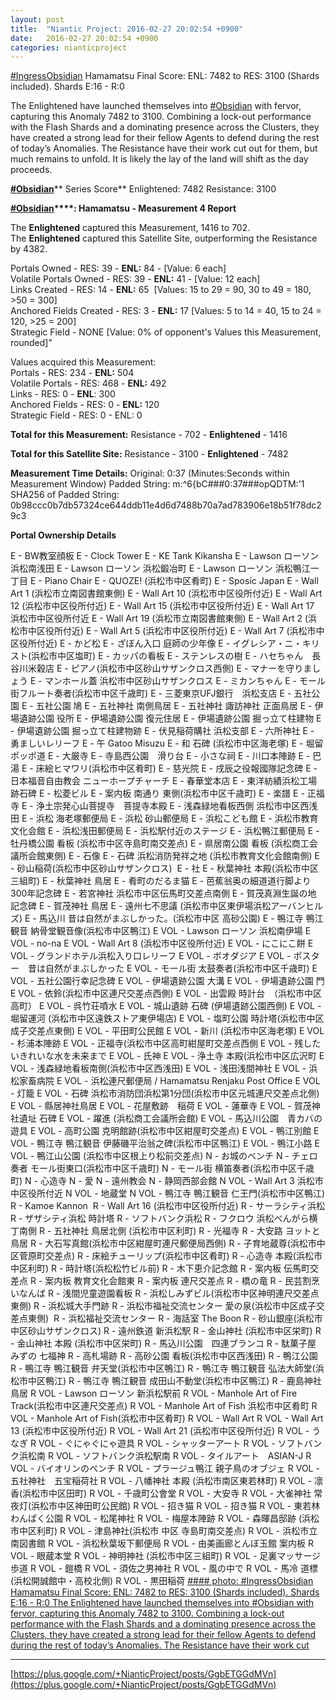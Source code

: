 ```yaml
---
layout: post
title:  "Niantic Project: 2016-02-27 20:02:54 +0900"
date:   2016-02-27 20:02:54 +0900
categories: nianticproject
---
```

[#IngressObsidian](https://plus.google.com/s/%23IngressObsidian "") Hamamatsu Final Score: ENL: 7482 to RES: 3100 (Shards included). Shards E:16 - R:0

The Enlightened have launched themselves into [#Obsidian](https://plus.google.com/s/%23Obsidian "") with fervor, capturing this Anomaly 7482 to 3100. Combining a lock-out performance with the Flash Shards and a dominating presence across the Clusters, they have created a strong lead for their fellow Agents to defend during the rest of today’s Anomalies. The Resistance have their work cut out for them, but much remains to unfold. It is likely the lay of the land will shift as the day proceeds. 

**[#Obsidian](https://plus.google.com/s/%23Obsidian "")**** Series Score**
Enlightened: 7482
Resistance: 3100

**[#Obsidian](https://plus.google.com/s/%23Obsidian "")****: Hamamatsu - Measurement 4 Report**			

The **Enlightened** captured this Measurement, 1416 to 702.			
The **Enlightened** captured this Satellite Site, outperforming the Resistance by 4382.			

Portals Owned - RES: 39 - **ENL:** 84 - [Value: 6 each]			
Volatile Portals Owned - RES: 39 - **ENL:** 41 - [Value: 12 each]			
Links Created - RES: 14 - **ENL:** 65 
[Values: 15 to 29 = 90, 30 to 49 = 180, &gt;50 = 300]			
Anchored Fields Created - RES: 3 - **ENL:** 17
[Values: 5 to 14 = 40, 15 to 24 = 120, &gt;25 = 200]			
Strategic Field - NONE
[Value: 0% of opponent's Values this Measurement, rounded]"			

Values acquired this Measurement:			
Portals - RES: 234 - **ENL:** 504			
Volatile Portals - RES: 468 - **ENL:** 492			
Links - RES: 0 - **ENL**: 300			
Anchored Fields - RES: 0 - **ENL:** 120			
Strategic Field - RES: 0 - ENL: 0			

**Total for this Measurement:**
Resistance - 702 - **Enlightened** - 1416

**Total for this Satellite Site:**
Resistance - 3100 - **Enlightened** - 7482

**Measurement Time Details:**
Original: 0:37 (Minutes:Seconds within Measurement Window)
Padded String: m:^6{bC###0:37###opQDTM:'1
SHA256 of Padded String: 0b98ccc0b7db57324ce644ddb11e4d6d7488b70a7ad783906e18b51f78dc29c3

**Portal Ownership Details**

E - BW教室顔板
E - Clock Tower
E - KE Tank Kikansha
E - Lawson ローソン 浜松南浅田
E - Lawson ローソン 浜松鍛冶町
E - Lawson ローソン 浜松鴨江一丁目
E - Piano Chair
E - QUOZE! (浜松市中区肴町)
E - Sposic Japan
E - Wall Art 1 (浜松市立南図書館東側)
E - Wall Art 10 (浜松市中区役所付近)
E - Wall Art 12 (浜松市中区役所付近)
E - Wall Art 15 (浜松市中区役所付近)
E - Wall Art 17 浜松市中区役所付近
E - Wall Art 19 (浜松市立南図書館東側)
E - Wall Art 2 (浜松市中区役所付近)
E - Wall Art 5 (浜松市中区役所付近)
E - Wall Art 7 (浜松市中区役所付近)
E - かど松
E - ざぼん入口 庭師の少年像
E - イグレシア・ニ・キリスト(浜松市中区塩町)
E - カッパの看板
E - ステンレスの樹
E - ハセちゃん　長谷川米穀店
E - ピアノ(浜松市中区砂山サザンクロス西側)
E - マナーを守りましょう
E - マンホール蓋 浜松市中区砂山サザンクロス
E - ミカンちゃん
E - モール街フルート奏者(浜松市中区千歳町)
E - 三菱東京UFJ銀行　浜松支店
E - 五社公園
E - 五社公園 鳩
E - 五社神社 南側鳥居
E - 五社神社 諏訪神社 正面鳥居
E - 伊場遺跡公園 役所
E - 伊場遺跡公園 復元住居
E - 伊場遺跡公園 掘っ立て柱建物
E - 伊場遺跡公園 掘っ立て柱建物跡
E - 伏見稲荷購社 浜松支部
E - 六所神社
E - 勇ましいレリーフ
E - 午 Gatoo Misuzu
E - 和 石碑 (浜松市中区海老塚)
E - 堀留ポッポ道
E - 大厳寺
E - 寺島西公園　滑り台
E - 小さな祠
E - 川口本陣跡
E - 巴湯
E - 床絵ヒマワリ(浜松市中区肴町)
E - 慈光院
E - 戌辰之役報國隊記念碑
E - 日本福音自由教会 ニューホープチャーチ
E - 春華堂本店
E - 東洋紡績浜松工場跡石碑
E - 松菱ビル
E - 案内板 南通り 東側(浜松市中区千歳町)
E - 楽譜
E - 正福寺
E - 浄土宗発心山菩提寺　菩提寺本殿
E - 浅森緑地看板西側 浜松市中区西浅田
E - 浜松 海老塚郵便局
E - 浜松 砂山郵便局
E - 浜松こども館
E - 浜松市教育文化会館
E - 浜松浅田郵便局
E - 浜松駅付近のステージ
E - 浜松鴨江郵便局
E - 牡丹橋公園 看板 (浜松市中区寺島町南交差点)
E - 県居南公園 看板 (浜松商工会議所会館東側)
E - 石像
E - 石碑 浜松消防発祥之地 (浜松市教育文化会館南側)
E - 砂山稲荷(浜松市中区砂山サザンクロス) 
E - 社
E - 秋葉神社 本殿(浜松市中区三組町)
E - 秋葉神社 鳥居
E - 肴町のだるま猫
E - 芭蕉翁奥の細道道行脚より300年記念碑
E - 若宮神社 浜松市中区伝馬町交差点南側
E - 賀茂真淵生誕の地 記念碑
E - 賀茂神社 鳥居
E - 遠州七不思議 (浜松市中区東伊場浜松アーバンヒルズ)
E - 馬込川 昔は自然がまぶしかった。(浜松市中区 高砂公園)
E - 鴨江寺 鴨江観音 納骨堂観音像(浜松市中区鴨江)
E VOL - Lawson ローソン 浜松南伊場
E VOL - no-na
E VOL - Wall Art 8 (浜松市中区役所付近)
E VOL - にこにこ餅
E VOL - グランドホテル浜松入り口レリーフ
E VOL - ボオダジア
E VOL - ポスター　昔は自然がまぶしかった
E VOL - モール街 太鼓奏者(浜松市中区千歳町)
E VOL - 五社公園行幸記念碑
E VOL - 伊場遺跡公園 大溝
E VOL - 伊場遺跡公園 門
E VOL - 依鈴(浜松市中区連尺交差点西側)
E VOL - 出雲殿 時計台　（浜松市中区高町）
E VOL - 呉竹荘噴水
E VOL - 城山遺跡 石碑 (伊場遺跡公園西側)
E VOL - 堀留運河 (浜松市中区遠鉄ストア東伊場店)
E VOL - 塩町公園 時計塔(浜松市中区成子交差点東側)
E VOL - 平田町公民館
E VOL - 新川 (浜松市中区海老塚)
E VOL - 杉浦本陣跡
E VOL - 正福寺(浜松市中区高町紺屋町交差点西側
E VOL - 残したいきれいな水を未来まで
E VOL - 氏神
E VOL - 浄土寺 本殿(浜松市中区広沢町
E VOL - 浅森緑地看板南側(浜松市中区西浅田)
E VOL - 浅田浅間神社
E VOL - 浜松家畜病院
E VOL - 浜松連尺郵便局 / Hamamatsu Renjaku Post Office
E VOL - 灯籠
E VOL - 石碑 浜松市消防団浜松第1分団(浜松市中区元城連尺交差点北側)
E VOL - 縣居神社鳥居
E VOL - 花屋敷跡　稲荷
E VOL - 蓮華寺
E VOL - 賀茂神社遺址 石碑
E VOL - 躍進 (浜松商工会議所会館)
E VOL - 馬込川公園　青カバの遊具
E VOL - 高町公園 克明館跡(浜松市中区紺屋町交差点)
E VOL - 鴨江別館
E VOL - 鴨江寺 鴨江観音 伊藤磯平治翁之碑(浜松市中区鴨江)
E VOL - 鴨江小路
E VOL - 鴨江山公園 (浜松市中区根上り松前交差点)
N - お城のベンチ
N - チェロ奏者 モール街東口(浜松市中区千歳町)
N - モール街 横笛奏者(浜松市中区千歳町)
N - 心造寺
N - 愛
N - 遠州教会
N - 静岡西部会館
N VOL - Wall Art 3 浜松市中区役所付近
N VOL - 地蔵堂
N VOL - 鴨江寺 鴨江観音 仁王門(浜松市中区鴨江)
R - Kamoe Kannon 
R - Wall Art 16 (浜松市中区役所付近)
R - サーラシティ浜松
R - ザザシティ浜松 時計塔
R - ソフトバンク浜松
R - フクロウ 浜松べんがら横丁南側
R - 五社神社 鳥居北側 (浜松市中区利町)
R - 光福寺
R - 大安路 ヨットと鳥居
R - 大石写真館(浜松市中区紺屋町連尺郵便局西側)
R - 子育地蔵尊(浜松市中区菅原町交差点)
R - 床絵チューリップ(浜松市中区肴町)
R - 心造寺 本殿(浜松市中区利町)
R - 時計塔(浜松松竹ビル前)
R - 木下恵介記念館
R - 案内板 伝馬町交差点
R - 案内板 教育文化会館東
R - 案内板 連尺交差点
R - 橋の竜
R - 民芸割烹いなんば
R - 浅間児童遊園看板
R - 浜松しみずビル(浜松市中区神明連尺交差点東側)
R - 浜松城大手門跡
R - 浜松市福祉交流センター 愛の泉(浜松市中区成子交差点東側) 
R - 浜松福祉交流センター
R - 海話室 The Boon
R - 砂山銀座(浜松市中区砂山サザンクロス)
R - 遠州鉄道 新浜松駅
R - 金山神社 (浜松市中区栄町)
R - 金山神社 本殿 (浜松市中区栄町)
R - 馬込川公園　四連ブランコ
R - 駄菓子屋 みずの 七福神
R - 高札場跡
R - 高砂公園 看板(浜松市中区西浅田)
R - 鴨江公園
R - 鴨江寺 鴨江観音 弁天堂(浜松市中区鴨江)
R - 鴨江寺 鴨江観音 弘法大師堂(浜松市中区鴨江)
R - 鴨江寺 鴨江観音 成田山不動堂(浜松市中区鴨江)
R - 鹿島神社 鳥居
R VOL - Lawson ローソン 新浜松駅前
R VOL - Manhole Art of Fire Track(浜松市中区連尺交差点)
R VOL - Manhole Art of Fish 浜松市中区肴町
R VOL - Manhole Art of Fish(浜松市中区肴町)
R VOL - Wall Art
R VOL - Wall Art 13 (浜松市中区役所付近)
R VOL - Wall Art 21 (浜松市中区役所付近)
R VOL - うなぎ
R VOL - ぐにゃぐにゃ遊具
R VOL - シャッターアート
R VOL - ソフトバンク浜松南
R VOL - ソフトバンク浜松駅南
R VOL - タイルアート　ASIAN-J
R VOL - バイオリンのベンチ
R VOL - プラージュ鴨江 親子鳥のオブジェ
R VOL - 五社神社　五宝稲荷社
R VOL - 八幡神社 本殿 (浜松市南区東若林町)
R VOL - 凛香(浜松市中区田町)
R VOL - 千歳町公會堂
R VOL - 大安寺
R VOL - 大雀神社 常夜灯(浜松市中区神田町公民館)
R VOL - 招き猫
R VOL - 招き猫
R VOL - 東若林わんぱく公園
R VOL - 松尾神社
R VOL - 梅屋本陣跡
R VOL - 森暉昌邸跡 (浜松市中区利町)
R VOL - 津島神社(浜松市 中区 寺島町南交差点)
R VOL - 浜松市立南図書館
R VOL - 浜松秋葉坂下郵便局
R VOL - 由美画廊とんぼ玉館 案内板
R VOL - 眼蔵本堂
R VOL - 神明神社 (浜松市中区三組町)
R VOL - 足裏マッサージ歩道
R VOL - 鎧橋
R VOL - 須佐之男神社
R VOL - 風の中で
R VOL - 馬冷 道標(浜松開誠館中・高校北側)
R VOL - 黒田稲荷
[#### photo: #IngressObsidian Hamamatsu Final Score: ENL: 7482 to RES: 3100 (Shards included). Shards E:16 - R:0
The Enlightened have launched themselves into #Obsidian with fervor, capturing this Anomaly 7482 to 3100. Combining a lock-out performance with the Flash Shards and a dominating presence across the Clusters, they have created a strong lead for their fellow Agents to defend during the rest of today’s Anomalies. The Resistance have their work cut](https://lh3.googleusercontent.com/-ZcQl0iLMhHs/VtFiLGg8zzI/AAAAAAAAiso/uAqPUFl8tMc/w600-h800/ham-final.jpg "")
- - -
[https://plus.google.com/+NianticProject/posts/GgbETGGdMVn](https://plus.google.com/+NianticProject/posts/GgbETGGdMVn)
